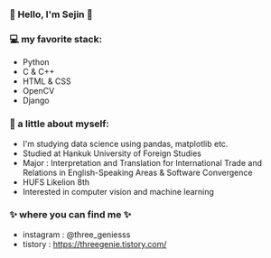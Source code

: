 ### 🤩 Hello, I'm Sejin 🤩 

### 💻 my favorite stack:
- Python
- C & C++
- HTML & CSS
- OpenCV
- Django

### 👧 a little about myself:
- I'm studying data science using pandas, matplotlib etc.
- Studied at Hankuk University of Foreign Studies 
- Major : Interpretation and Translation for International Trade and Relations in English-Speaking Areas & Software Convergence
- HUFS Likelion 8th
- Interested in computer vision and machine learning

### ✨ where you can find me ✨
- instagram : @three_geniesss
- tistory : https://threegenie.tistory.com/
